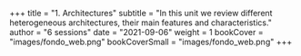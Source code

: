 +++
title = "1. Architectures"
subtitle = "In this unit we review different heterogeneous architectures, their main features and characteristics."
author = "6 sessions"
date = "2021-09-06"
weight = 1
bookCover = "images/fondo_web.png"
bookCoverSmall = "images/fondo_web.png"
+++